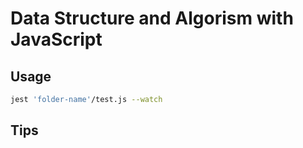 # Data Structure and Algorism with JavaScript

## Usage

```bash
jest 'folder-name'/test.js --watch
```

## Tips
